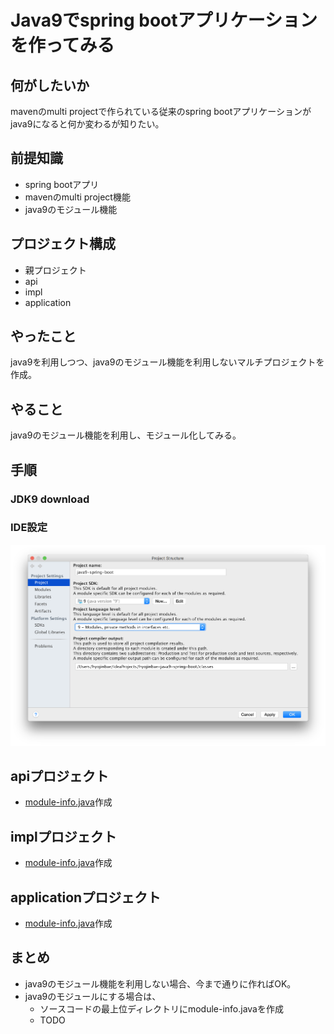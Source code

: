 # Java9でspring bootアプリケーションを作ってみる
## 何がしたいか
mavenのmulti projectで作られている従来のspring bootアプリケーションがjava9になると何か変わるが知りたい。

## 前提知識
- spring bootアプリ
- mavenのmulti project機能
- java9のモジュール機能

## プロジェクト構成
- 親プロジェクト
- api
- impl
- application

## やったこと
java9を利用しつつ、java9のモジュール機能を利用しないマルチプロジェクトを作成。

## やること
java9のモジュール機能を利用し、モジュール化してみる。

## 手順
### JDK9 download
### IDE設定
![](images/setting-jdk9.png)


## apiプロジェクト
- [module-info.java](tree/use-module/api/src/main/java/module-info.java)作成

## implプロジェクト
- [module-info.java](tree/use-module/impl/src/main/java/module-info.java)作成

## applicationプロジェクト
- [module-info.java](tree/use-module/application/src/main/java/module-info.java)作成

## まとめ
- java9のモジュール機能を利用しない場合、今まで通りに作ればOK。
- java9のモジュールにする場合は、
  - ソースコードの最上位ディレクトリにmodule-info.javaを作成
  - TODO

